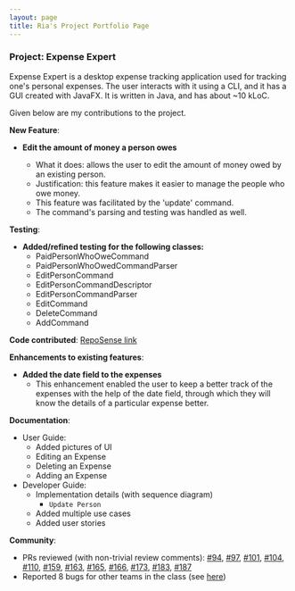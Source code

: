 ```yaml
---
layout: page
title: Ria's Project Portfolio Page
---
```


### Project: Expense Expert

Expense Expert is a desktop expense tracking application used for tracking one's personal expenses. The user interacts with it using a CLI, and it has a GUI created with JavaFX. It is written in Java, and has about ~10 kLoC.

Given below are my contributions to the project.

**New Feature**:
  - **Edit the amount of money a person owes**

    - What it does: allows the user to edit the amount of money owed by an existing person.
    - Justification: this feature makes it easier to manage the people who owe money.
    - This feature was facilitated by the 'update' command.
    - The command's parsing and testing was handled as well.
  
**Testing**:
  - **Added/refined testing for the following classes:**
    - PaidPersonWhoOweCommand
    - PaidPersonWhoOwedCommandParser
    - EditPersonCommand
    - EditPersonCommandDescriptor
    - EditPersonCommandParser
    - EditCommand
    - DeleteCommand
    - AddCommand
    

**Code contributed**: [RepoSense link](https://nus-cs2103-ay2122s2.github.io/tp-dashboard/?search=riakhaitan&breakdown=true)
  

**Enhancements to existing features**: 
- **Added the date field to the expenses**
  - This enhancement enabled the user to keep a better track of the expenses with 
  the help of the date field, through which they will know the details of a particular expense better.


**Documentation**:

- User Guide:
  - Added pictures of UI
  - Editing an Expense
  - Deleting an Expense
  - Adding an Expense
- Developer Guide:
  - Implementation details (with sequence diagram)
    - `Update Person`
  - Added multiple use cases
  - Added user stories


**Community**:

  - PRs reviewed (with non-trivial review comments): [#94](https://github.com/AY2122S2-CS2103T-W09-3/tp/pull/94), [#97](https://github.com/AY2122S2-CS2103T-W09-3/tp/pull/97), [#101](https://github.com/AY2122S2-CS2103T-W09-3/tp/pull/101), [#104](https://github.com/AY2122S2-CS2103T-W09-3/tp/pull/104), [#110](https://github.com/AY2122S2-CS2103T-W09-3/tp/pull/110), [#159](https://github.com/AY2122S2-CS2103T-W09-3/tp/pull/159), [#163](https://github.com/AY2122S2-CS2103T-W09-3/tp/pull/163), [#165](https://github.com/AY2122S2-CS2103T-W09-3/tp/pull/165), [#166](https://github.com/AY2122S2-CS2103T-W09-3/tp/pull/166), [#173](https://github.com/AY2122S2-CS2103T-W09-3/tp/pull/173), [#183](https://github.com/AY2122S2-CS2103T-W09-3/tp/pull/183), [#187](https://github.com/AY2122S2-CS2103T-W09-3/tp/pull/187)
  - Reported 8 bugs for other teams in the class (see [here](https://github.com/riakhaitan/ped/tree/main/files))
    
